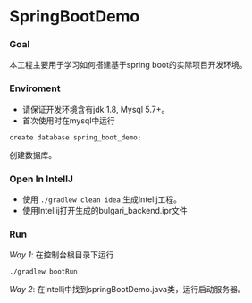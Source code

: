 SpringBootDemo
==============

### Goal
  本工程主要用于学习如何搭建基于spring boot的实际项目开发环境。

### Enviroment
  * 请保证开发环境含有jdk 1.8, Mysql 5.7+。
  * 首次使用时在mysql中运行
  ```
  create database spring_boot_demo;
  ```
  创建数据库。
  
### Open In IntellJ
  *  使用
    ```
    ./gradlew clean idea
    ```
    生成Intellj工程。
  * 使用Intellij打开生成的bulgari_backend.ipr文件

### Run
  _Way 1_: 在控制台根目录下运行
```
./gradlew bootRun
```  
  _Way 2_: 在Intellj中找到springBootDemo.java类，运行启动服务器。

